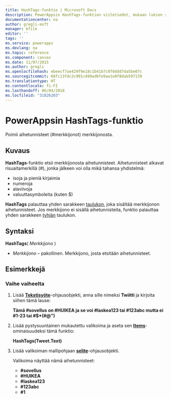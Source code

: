 ```yaml
---
title: HashTags-funktio | Microsoft Docs
description: PowerAppsin HashTags-funktion viitetiedot, mukaan lukien syntaksi ja esimerkit
documentationcenter: na
author: gregli-msft
manager: kfile
editor: ''
tags: ''
ms.service: powerapps
ms.devlang: na
ms.topic: reference
ms.component: canvas
ms.date: 11/07/2015
ms.author: gregli
ms.openlocfilehash: ebeecf7ae429f9e18c1b41b7c0f0ddd7da5be07c
ms.sourcegitcommit: 68fc13fdc2c991c499ad6fe9ae1e0f8dab597139
ms.translationtype: HT
ms.contentlocale: fi-FI
ms.lasthandoff: 06/04/2018
ms.locfileid: "31826203"
---
```

# <a name="hashtags-function-in-powerapps"></a>PowerAppsin HashTags-funktio
Poimii aihetunnisteet (#merkkijonot) merkkijonosta.

## <a name="description"></a>Kuvaus
**HashTags**-funktio etsii merkkijonosta aihetunnisteet. Aihetunnisteet alkavat risuaitamerkillä (#), jonka jälkeen voi olla mikä tahansa yhdistelmä:

* isoja ja pieniä kirjaimia
* numeroja
* alaviivoja
* valuuttasymboleita (kuten $)

**HashTags** palauttaa yhden sarakkeen [taulukon](../working-with-tables.md), joka sisältää merkkijonon aihetunnisteet.  Jos merkkijono ei sisällä aihetunnisteita, funktio palauttaa yhden sarakkeen [tyhjän](function-isblank-isempty.md) taulukon.

## <a name="syntax"></a>Syntaksi
**HashTags**( *Merkkijono* )

* *Merkkijono* – pakollinen.  Merkkijono, josta etsitään aihetunnisteet.

## <a name="examples"></a>Esimerkkejä
### <a name="step-by-step"></a>Vaihe vaiheelta
1. Lisää **[Tekstisyöte](../controls/control-text-input.md)**-ohjausobjekti, anna sille nimeksi **Twiitti** ja kirjoita siihen tämä lause:
   
    **Tämä #sovellus on #HUIKEA ja se voi #laskea123 tai #123abc mutta ei #1-23 tai #$\*(#@")**
2. Lisää pystysuuntainen mukautettu valikoima ja aseta sen **[Items](../controls/properties-core.md)**-ominaisuudeksi tämä funktio:
   
    **HashTags(Tweet.Text)**
3. Lisää valikoiman mallipohjaan **[selite](../controls/control-text-box.md)**-ohjausobjekti.
   
    Valikoima näyttää nämä aihetunnisteet:
   
   * **\#sovellus**
   * **\#HUIKEA**
   * **\#laskea123**
   * **\#123abc**
   * **\#1**

